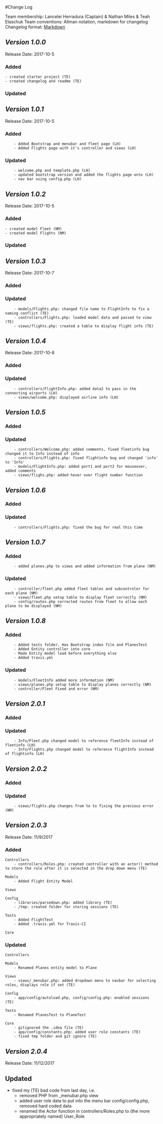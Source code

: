 #Change Log

Team membership:  Lancelei Herradura (Captain) &  Nathan Miles & Teah Elaschuk
Team conventions: Allman notation, markdown for changelog
Changelog format: [Markdown](https://github.com/adam-p/markdown-here/wiki/Markdown-Cheatsheet)

## *Version 1.0.0*
Release Date: 2017-10-5

### Added
	- created starter project (TE)
	- created changelog and readme (TE)
### Updated 

## *Version 1.0.1*
Release Date: 2017-10-5
### Added
        - Added Bootstrap and menubar and fleet page (LH)
        - Added Flights page with it's controller and views (LH)
### Updated 
        - welcome.php and template.php (LH)
        - updated bootstrap version and added the flights page onto (LH)
        - nav bar using config.php (LH)

## *Version 1.0.2*
Release Date: 2017-10-5

### Added
	- created model Fleet (NM)
	- created model Flights (NM)
### Updated 



## *Version 1.0.3*
Release Date: 2017-10-7

### Added

### Updated
        - models/Flights.php: changed file name to FlightInfo to fix a naming conflict (TE)
        - controllers/Flights.php: loaded model data and passed to view (TE)
        - views/flights.php: created a table to display flight info (TE)

## *Version 1.0.4*
Release Date: 2017-10-8
### Added

### Updated
        - controllers/FlightInfo.php: added data2 to pass in the connecting airports (LH)
        - views/welcome.php: displayed airline info (LH)

## *Version 1.0.5*
### Added
        
### Updated
        - controllers/Welcome.php: added comments, fixed fleetinfo bug changed it to Info instead of info
        - controllers/Flights.php: fixed flightinfo bug and changed 'info' to 'Info'
        - models/FlightInfo.php: added port1 and port2 for mouseover, added comments
        - views/flighs.php: added hover over flight number function

## *Version 1.0.6*
### Added
        
### Updated
        - controllers/Flights.php: fixed the bug for real this time


## *Version 1.0.7*
### Added
        - added planes.php to views and added information from plane (NM)
### Updated
        - controller/fleet.php added fleet tables and subcontroler for each plane (NM)
        - views/fleet.php setup table to display fleet correctly (NM)
        - config/routes.php corrected routes from fleet to allow each plane to be displayed (NM)
        
## *Version 1.0.8*
### Added
        - Added tests folder. Has Bootstrap index file and PlanesTest
        - Added Entity controller into core
        - Made Entity model load before everything else
        - Added travis.yml
        
### Updated
        - models/FleetInfo added more information (NM)
        - views/planes.php setup table to display planes correctly (NM)
        - controller/Fleet Fixed and error (NM)
        
## *Version 2.0.1*
### Added   
     
### Updated 
        - Info/Fleet.php changed model to reference fleetInfo instead of fleetinfo (LH)
        - Info/Flights.php changed model to reference flightInfo instead of flightinfo (LH)

## *Version 2.0.2*
### Added   
     
### Updated 
        - views/flights.php changes from to to fixing the previous error (NM)

## *Version 2.0.3* 
Release Date: 11/9/2017

### Added

    Controllers
        - controllers/Roles.php: created controller with an actor() method to store the role after it is selected in the drop down menu (TE)
    
    Models
        - Added Flight Entity Model

    Views

    Config
        - libraries/parsedown.php: added library (TE)
        - /tmp: created folder for storing sessions (TE)

    Tests
        - Added FlightTest
        - Added .travis.yml for Travis-CI

    Core
    
### Updated
    
    Controllers

    Models
        - Renamed Planes entity model to Plane

    Views
        - views/_menubar.php: added dropdown menu to navbar for selecting roles, displays role if set (TE)

    Config
        - app/config/autoload.php, config/config.php: enabled sessions (TE)
    
    Tests
        - Renamed PlanesTest to PlaneTest

    Core
        - gitignored the .idea file (TE)
        - app/config/constants.php: added user role constants (TE)
        - fixed tmp folder and git ignore (TE)

## *Version 2.0.4* 
Release Date: 11/12/2017

## Updated
 - fixed my (TE) bad code from last day, i.e.
    - removed PHP from _menubar.php view
    - added user role data to put into the menu bar config/config.php, removed hard coded data
    - renamed the Actor function in controllers/Roles.php to (the more appropriately named) User_Role

